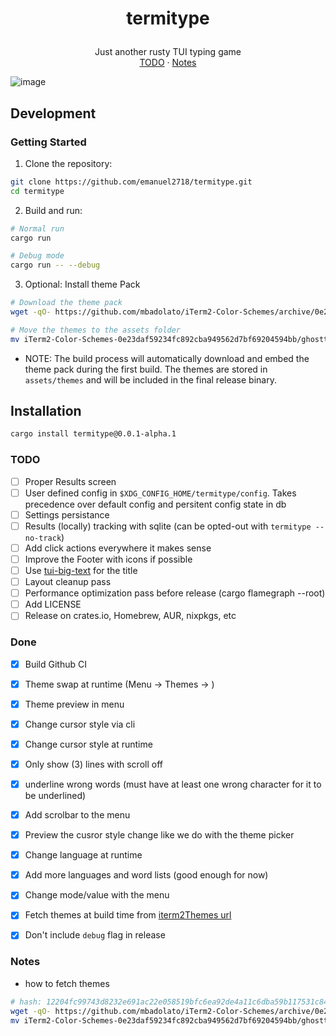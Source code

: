 <h1>
<p align="center">
  termitype
</h1>
  <p align="center">
    Just another rusty TUI typing game
    <br />
    <a href="#todo">TODO</a>
    ·
    <a href="#notes">Notes</a>
  </p>
</p>

![image](https://github.com/user-attachments/assets/b301261a-c2fc-47b1-8059-724dba05e45f)


## Development

### Getting Started

1. Clone the repository:
```sh
git clone https://github.com/emanuel2718/termitype.git
cd termitype
```

2. Build and run:
```sh
# Normal run
cargo run

# Debug mode
cargo run -- --debug
```

3. Optional: Install theme Pack
```sh
# Download the theme pack
wget -qO- https://github.com/mbadolato/iTerm2-Color-Schemes/archive/0e23daf59234fc892cba949562d7bf69204594bb.tar.gz | tar -xvzf -

# Move the themes to the assets folder
mv iTerm2-Color-Schemes-0e23daf59234fc892cba949562d7bf69204594bb/ghostty/* assets/themes/ && rm -rf iTerm2-Color-Schemes-0e23daf59234fc892cba949562d7bf69204594bb/
```

- NOTE: The build process will automatically download and embed the theme pack during the first build. The themes are stored in `assets/themes` and will be included in the final release binary.

## Installation

```sh
cargo install termitype@0.0.1-alpha.1
```

### TODO

- [ ] Proper Results screen
- [ ] User defined config in `$XDG_CONFIG_HOME/termitype/config`. Takes precedence over default config and persitent config state in db
- [ ] Settings persistance
- [ ] Results (locally) tracking with sqlite (can be opted-out with `termitype --no-track`)
- [ ] Add click actions everywhere it makes sense
- [ ] Improve the Footer with icons if possible
- [ ] Use [tui-big-text](https://docs.rs/tui-big-text/latest/tui_big_text/) for the title
- [ ] Layout cleanup pass
- [ ] Performance optimization pass before release (cargo flamegraph --root)
- [ ] Add LICENSE
- [ ] Release on crates.io, Homebrew, AUR, nixpkgs, etc

### Done
- [x] Build Github CI
- [x] Theme swap at runtime (Menu -> Themes -> <list of themes>)
- [x] Theme preview in menu
- [x] Change cursor style via cli
- [x] Change cursor style at runtime
- [x] Only show (3) lines with scroll off
- [x] underline wrong words (must have at least one wrong character for it to be underlined)
- [x] Add scrolbar to the menu
- [x] Preview the cusror style change like we do with the theme picker
- [x] Change language at runtime
- [x] Add more languages and word lists (good enough for now)
- [x] Change mode/value with the menu
- [x] Fetch themes at build time from [iterm2Themes url](https://github.com/mbadolato/iTerm2-Color-Schemes/archive/0e23daf59234fc892cba949562d7bf69204594bb.tar.gz)
- [x] Don't include `debug` flag in release



### Notes
- how to fetch themes
```sh
# hash: 12204fc99743d8232e691ac22e058519bfc6ea92de4a11c6dba59b117531c847cd6a
wget -qO- https://github.com/mbadolato/iTerm2-Color-Schemes/archive/0e23daf59234fc892cba949562d7bf69204594bb.tar.gz | tar -xvzf -
mv iTerm2-Color-Schemes-0e23daf59234fc892cba949562d7bf69204594bb/ghostty/* assets/themes/ && rm -rf iTerm2-Color-Schemes-0e23daf59234fc892cba949562d7bf69204594bb/
```

